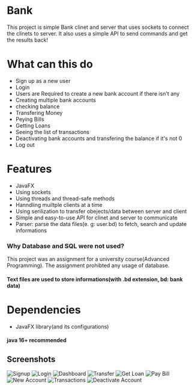 # Bank
This project is simple Bank clinet and server that uses sockets to connect the clinets to server. It also uses a simple API to send commands and get the results back!

# What can this do
* Sign up as a new user
* Login
* Users are Required to create a new bank account if there isn't any
* Creating multiple bank accounts
* checking balance
* Transfering Money
* Peying Bills
* Getting Loans
* Seeing the list of transactions
* Deactivating bank accounts and transfering the balance if it's not 0
* Log out

# Features
* JavaFX
* Using sockets
* Using threads and thread-safe methods
* Hanndling muiltple clients at a time
* Using serilization to transfer obejects/data between server and client
* Simple and easy-to-use API for clinet and server to communicate
* Parser: parse the data files(e. g: user.bd) to fetch, search and update informations

### Why Database and SQL were not used?
This project was an assignment for a university course(Advanced Programming).
The assignment prohibted any usage of database.
#### Text files are used to store informations(with .bd extension, bd: bank data)

# Dependencies
* JavaFX library(and its configurations)
#### java 16+ recommended

## Screenshots
![Signup](https://s4.uupload.ir/files/signup_zz37.png)
![Login](https://s4.uupload.ir/files/login_qrl8.png)
![Dashboard](https://s4.uupload.ir/files/dashboard_mm5z.png)
![Transfer](https://s4.uupload.ir/files/transfer_rx4w.png)
![Get Loan](https://s4.uupload.ir/files/loanrequest_6e4.png)
![Pay Bill](https://s4.uupload.ir/files/paybill_tf67.png)
![New Account](https://s4.uupload.ir/files/newaccount_444e.png)
![Transactions](https://s4.uupload.ir/files/transactions_2fk.png)
![Deactivate Account](https://s4.uupload.ir/files/deactivatingaccount_lp3l.png)
